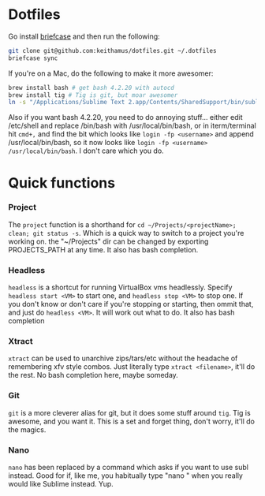 # Dotfiles

Go install [briefcase](http://jim.github.com/briefcase/) and then run the following:

```bash
git clone git@github.com:keithamus/dotfiles.git ~/.dotfiles
briefcase sync
```

If you're on a Mac, do the following to make it more awesomer:

```bash
brew install bash # get bash 4.2.20 with autocd
brew install tig # Tig is git, but moar awesomer
ln -s "/Applications/Sublime Text 2.app/Contents/SharedSupport/bin/subl" /usr/local/bin/subl
```

Also if you want bash 4.2.20, you need to do annoying stuff... either edit /etc/shell and replace 
/bin/bash with /usr/local/bin/bash, or in iterm/terminal hit `cmd+,` and find the bit which looks 
like `login -fp <username>` and append /usr/local/bin/bash, so it now looks like 
`login -fp <username> /usr/local/bin/bash`. I don't care which you do.

# Quick functions

### Project
The `project` function is a shorthand for `cd ~/Projects/<projectName>; clean; git status -s`. Which 
is a quick way to switch to a project you're working on. the "~/Projects" dir can be changed by 
exporting PROJECTS_PATH at any time.
It also has bash completion.

### Headless
`headless` is a shortcut for running VirtualBox vms headlessly. Specify `headless start <VM>` to 
start one, and `headless stop <VM>` to stop one. If you don't know or don't care if you're stopping
or starting, then ommit that, and just do `headless <VM>`. It will work out what to do.
It also has bash completion

### Xtract
`xtract` can be used to unarchive zips/tars/etc without the headache of remembering xfv style 
combos. Just literally type `xtract <filename>`, it'll do the rest.
No bash completion here, maybe someday.

### Git
`git` is a more cleverer alias for git, but it does some stuff around `tig`. Tig is awesome, and you
want it. This is a set and forget thing, don't worry, it'll do the magics.

### Nano
`nano` has been replaced by a command which asks if you want to use subl instead. Good for if, like 
me, you habitually type "nano <file>" when you really would like Sublime instead. Yup.